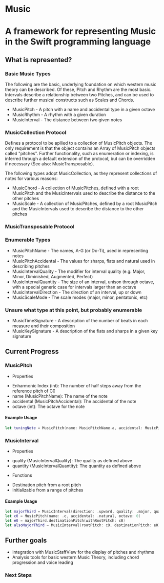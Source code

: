 # Music #

# A framework for representing Music in the Swift programming language #

## What is represented? ##
### Basic Music Types ###
The following are the basic, underlying foundation on which western music theory can be described. Of these, Pitch and Rhythm are the most basic. Intervals describe a relationship between two Pitches, and can be used to describe further musical constructs such as Scales and Chords.

* MusicPitch - A pitch with a name and accidental type in a given octave
* MusicRhythm - A rhythm with a given duration
* MusicInterval - The distance between two given notes

### MusicCollection Protocol ###
Defines a protocol to be apllied to a collection of MusicPitch objects. The only requirement is that the object contains an Array of MusicPitch objects called "pitches". Further functionality, such as enumeration or indexing, is inferred through a default extension of the protocol, but can be overridden if necessary (See also: MusicTransposable).

The following types adopt MusicCollection, as they represent collections of notes for various reasons:

* MusicChord - A collection of MusicPitches, defined with a root MusicPitch and the MusicIntervals used to describe the distance to the other pitches
* MusicScale - A collection of MusicPitches, defined by a root MusicPitch and the MusicIntervals used to describe the distance to the other pitches

### MusicTransposable Protocol ###

### Enumerable Types ###
* MusicPitchName - The names, A-G (or Do-Ti), used in representing notes
* MusicPitchAccidental - The values for sharps, flats and natural used in describing pitches
* MusicIntervalQuality - The modifier for interval quality (e.g. Major, Minor, Diminished, Augmented, Perfect)
* MusicIntervalQuantity - The size of an interval, unison through octave, with a special generic case for intervals larger than an octave
* MusicIntervalDirection - The direction of an interval, up or down
* MusicScaleMode - The scale modes (major, minor, pentatonic, etc)

### Unsure what type at this point, but probably enumerable ###
* MusicTimeSignature - A description of the number of beats in each measure and their composition
* MusicKeySignature - A description of the flats and sharps in a given key signature

## Current Progress ##
### MusicPitch ###
* Properties
- Enharmonic Index (int): The number of half steps away from the reference pitch of C0
- name (MusicPitchName): The name of the note
- accidental (MusicPitchAccidental): The accidental of the note
- octave (int): The octave for the note
#### Example Usage ####
```swift
let tuningNote = MusicPitch(name: MusicPitchName.a, accidental: MusicPitchAccidental.natural, octave: 4)
```

### MusicInterval ###
* Properties
- quality (MusicIntervalQuality): The quality as defined above
- quantity (MusicIntervalQuantity): The quantity as defined above
* Functions
- Destination pitch from a root pitch
- Initializable from a range of pitches
#### Example Usage ####
```swift
let majorThird = MusicInterval(direction: .upward, quality: .major, quantity: .third)
let c0 = MusicPitch(name: .c, accidental: .natural, octave: 0)
let e0 = majorThird.destinationPitch(withRootPitch: c0)
let alsoMajorThird = MusicInterval(rootPitch: c0, destinationPitch: e0)
```

## Further goals ##
* Integration with MusicStaffView for the display of pitches and rhythms
* Analysis tools for basic western Music Theory, including chord progression and voice leading

### Next Steps ###

